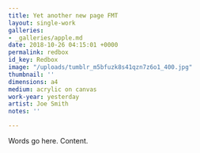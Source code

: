 ```yaml
---
title: Yet another new page FMT
layout: single-work
galleries:
- _galleries/apple.md
date: 2018-10-26 04:15:01 +0000
permalink: redbox
id_key: Redbox
image: "/uploads/tumblr_m5bfuzk8s41qzn7z6o1_400.jpg"
thumbnail: ''
dimensions: a4
medium: acrylic on canvas
work-year: yesterday
artist: Joe Smith
notes: ''

---
```

Words go here. Content.